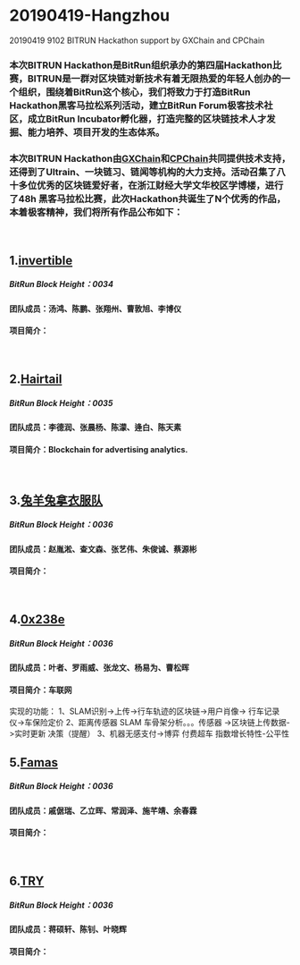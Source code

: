 # 20190419-Hangzhou
20190419  9102 BITRUN Hackathon support by GXChain and CPChain

### 本次BITRUN Hackathon是BitRun组织承办的第四届Hackathon比赛，BITRUN是一群对区块链对新技术有着无限热爱的年轻人创办的一个组织，围绕着BitRun这个核心，我们将致力于打造BitRun Hackathon黑客马拉松系列活动，建立BitRun Forum极客技术社区，成立BitRun Incubator孵化器，打造完整的区块链技术人才发掘、能力培养、项目开发的生态体系。
### 本次BITRUN Hackathon由[GXChain](https://www.gxb.io/)和[CPChain](https://www.cpchain.io/)共同提供技术支持，还得到了Ultrain、一块链习、链闻等机构的大力支持。活动召集了八十多位优秀的区块链爱好者，在浙江财经大学文华校区学博楼，进行了48h 黑客马拉松比赛，此次Hackathon共诞生了N个优秀的作品，本着极客精神，我们将所有作品公布如下：
<Br/>

## 1.[invertible](https://github.com/dremofly/bitrun9102_invertible) 
##### BitRun Block Height：0034
#### 团队成员：汤鸿、陈鹏、张翔州、曹敦旭、李博仪
#### 项目简介：
<Br/>

## 2.[Hairtail](https://github.com/Tundriolaxy/Hairtail) 
##### BitRun Block Height：0035
#### 团队成员：李德润、张晨杨、陈濛、逄白、陈天素
#### 项目简介：Blockchain for advertising analytics.
<Br/>

## 3.[兔羊兔拿衣服队](https://github.com/too-yang/BitRun-AutoCorectorIDE) 
##### BitRun Block Height：0036
#### 团队成员：赵胤淞、查文森、张艺伟、朱俊诚、蔡源彬
#### 项目简介：
<Br/>

## 4.[0x238e](https://github.com/0x238e/Vchain) 
##### BitRun Block Height：0036
#### 团队成员：叶者、罗雨威、张龙文、杨易为、曹松晖
#### 项目简介：车联网
实现的功能：
1、SLAM识别->上传->行车轨迹的区块链->用户肖像-> 行车记录仪->车保险定价 
2、距离传感器 SLAM 车骨架分析。。。传感器 ->区块链上传数据->实时更新 决策（提醒） 
3、机器无感支付->博弈 付费超车 指数增长特性-公平性
<Br/>

## 5.[Famas](https://github.com/AndyQi777/Bitrun-Hackathon-Famas.git) 
##### BitRun Block Height：0036
#### 团队成员：戚倨瑞、乙立晖、常润泽、施芊靖、余春霖
#### 项目简介：
<Br/>

## 6.[TRY](https://github.com/jiangshuoxuan/jsx) 
##### BitRun Block Height：0036
#### 团队成员：蒋硕轩、陈钊、叶晓辉
#### 项目简介：
<Br/>
